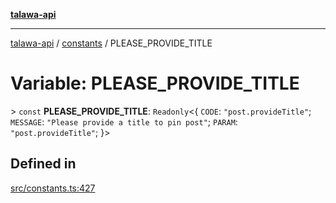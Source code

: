 [**talawa-api**](../../README.md)

***

[talawa-api](../../modules.md) / [constants](../README.md) / PLEASE\_PROVIDE\_TITLE

# Variable: PLEASE\_PROVIDE\_TITLE

\> `const` **PLEASE\_PROVIDE\_TITLE**: `Readonly`\<\{ `CODE`: `"post.provideTitle"`; `MESSAGE`: `"Please provide a title to pin post"`; `PARAM`: `"post.provideTitle"`; \}\>

## Defined in

[src/constants.ts:427](https://github.com/PalisadoesFoundation/talawa-api/blob/039b0f127fb8caa46d57186ab4b3bb27fe150903/src/constants.ts#L427)
